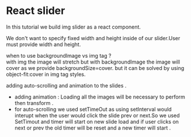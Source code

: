 # React slider 
In this tutorial we build img slider as a react component.    

We don't want to specify fixed width and height inside of our slider.User must provide width and height.    

when to use backgroundImage vs img tag ?  
with img the image will stretch but with backgroundImage the image will cover as we provide backgroundSize=cover. 
but it can be solved by using object-fit:cover in img tag styles.  

adding auto-scrolling and animation to the slides .
- adding animation : Loading all the images will be necessary to perform then transform .
- for auto-scrolling we used setTimeOut as using setInterval would interupt when the user would  click the slide prev or next.So we used SetTimout and timer will start on new slide load and if user clicks on next or prev the old timer will be reset and a new timer will start .  
